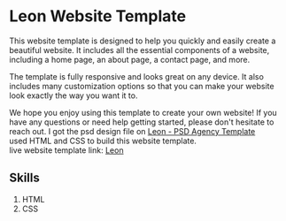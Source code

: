 # Leon Website Template
This website template is designed to help you quickly and easily create a beautiful website. It includes all the essential components of a website, including a home page, an about page, a contact page, and more. <br>

The template is fully responsive and looks great on any device. It also includes many customization options so that you can make your website look exactly the way you want it to. <br>

We hope you enjoy using this template to create your own website! If you have any questions or need help getting started, please don't hesitate to reach out.
I got the psd design file on [Leon - PSD Agency Template](https://www.graphberry.com/item/leon-psd-agency-template) <br>
used HTML and CSS to build this website template. <br>
live website template link: [Leon](https://ahmednasser111.github.io/Leon-Website-Template/)
## Skills
1. HTML
2. CSS
